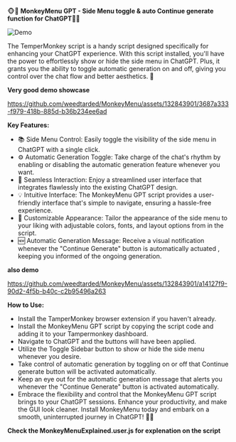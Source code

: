 🐵🔧 **MonkeyMenu GPT - Side Menu toggle & auto Continue generate function for ChatGPT**🔧🐵

![Demo](https://github.com/weedtarded/MonkeyMenu/assets/132843901/7a54357a-e2cb-4798-8fa2-6c0af53c56a1)


The TemperMonkey script is a handy script designed specifically for enhancing your ChatGPT experience. With this script installed, you'll have the power to effortlessly show or hide the side menu in ChatGPT. Plus, it grants you the ability to toggle automatic generation on and off, giving you  control over the chat flow and better aesthetics. 🙌 

**Very good demo showcase**

https://github.com/weedtarded/MonkeyMenu/assets/132843901/3687a333-f979-418b-885d-b36b234ee6ad


**Key Features:**

- 📚 Side Menu Control: Easily toggle the visibility of the side menu in ChatGPT with a single click.
- ⚙️ Automatic Generation Toggle: Take charge of the chat's rhythm by enabling or disabling the automatic generation feature whenever you want.
- 🚀 Seamless Interaction: Enjoy a streamlined user interface that integrates flawlessly into the existing ChatGPT design.
- 💡 Intuitive Interface: The MonkeyMenu GPT script provides a user-friendly interface that's simple to navigate, ensuring a hassle-free experience.
- 🌈 Customizable Appearance: Tailor the appearance of the side menu to your liking with adjustable colors, fonts, and layout options from in the script.
- 🆕 Automatic Generation Message: Receive a visual notification whenever the "Continue Generate" button is automatically actuated , keeping you informed of the ongoing generation.

**also demo**

https://github.com/weedtarded/MonkeyMenu/assets/132843901/a14127f9-90d2-4f5b-b40c-c2b95496a263


**How to Use:**

- Install the TamperMonkey browser extension if you haven't already.
- Install the MonkeyMenu GPT script by copying the script code and adding it to your Tampermonkey dashboard.
- Navigate to ChatGPT and the buttons will have been applied.
- Utilize the Toggle Sidebar button to show or hide the side menu whenever you desire.
- Take control of automatic generation by toggling on or off that Continue generate button will be activated automatically.
- Keep an eye out for the automatic generation message that alerts you whenever the "Continue Generate" button is activated automatically.
- Embrace the flexibility and control that the MonkeyMenu GPT script brings to your ChatGPT sessions. Enhance your productivity, and make the GUI look cleaner. Install MonkeyMenu today and embark on a smooth, uninterrupted journey in ChatGPT! 🚀🐵


**Check the MonkeyMenuExplained.user.js for explenation on the script**












